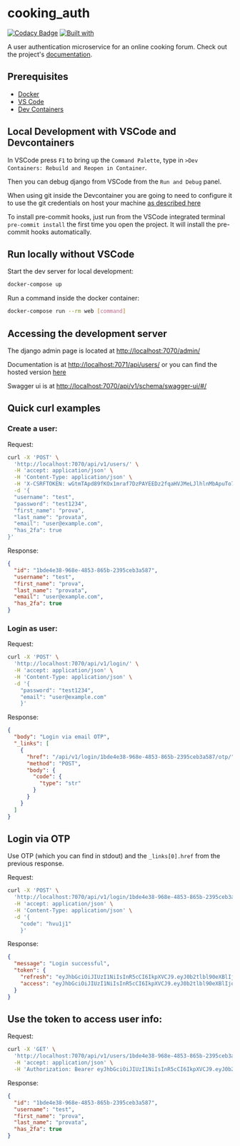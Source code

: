 # cooking_auth

<!-- [![Build Status](https://travis-ci.org/Filo01/cooking_auth.svg?branch=master)](https://travis-ci.org/Filo01/cooking_auth) -->
[![Codacy Badge](https://app.codacy.com/project/badge/Grade/6b9e815fe0e94069bbe6d36879d91772)](https://app.codacy.com/gh/Filo01/cooking_auth/dashboard?utm_source=gh&utm_medium=referral&utm_content=&utm_campaign=Badge_grade)
[![Built with](https://img.shields.io/badge/Built_with-Cookiecutter_Django_Rest-F7B633.svg)](https://github.com/agconti/cookiecutter-django-rest)

A user authentication microservice for an online cooking forum. Check out the project's [documentation](http://Filo01.github.io/cooking_auth/).

## Prerequisites

- [Docker](https://docs.docker.com/docker-for-mac/install/)
- [VS Code](https://code.visualstudio.com/)
- [Dev Containers](https://marketplace.visualstudio.com/items?itemName=ms-vscode-remote.remote-containers)

## Local Development with VSCode and Devcontainers

In VSCode press `F1` to bring up the `Command Palette`, type in `>Dev Containers: Rebuild and Reopen in Container`.

Then you can debug django from VSCode from the `Run and Debug` panel.

When using git inside the Devcontainer you are going to need to configure it to use the git credentials on host your machine [as described here](https://code.visualstudio.com/remote/advancedcontainers/sharing-git-credentials)

To install pre-commit hooks, just run from the VSCode integrated terminal `pre-commit install` the first time you open the project. It will install the pre-commit hooks automatically.

## Run locally without VSCode

Start the dev server for local development:
```bash
docker-compose up
```

Run a command inside the docker container:

```bash
docker-compose run --rm web [command]
```

## Accessing the development server

The django admin page is located at [http://localhost:7070/admin/](http://localhost:7070/admin/)

Documentation is at [http://localhost:7071/api/users/](http://localhost:7071/api/users/) or you can find the hosted version [here](https://filo01.github.io/cooking_auth/)

Swagger ui is at [http://localhost:7070/api/v1/schema/swagger-ui/#/](http://localhost:7070/api/v1/schema/swagger-ui/#/)

## Quick curl examples

### Create a user:
Request:
```bash
curl -X 'POST' \
  'http://localhost:7070/api/v1/users/' \
  -H 'accept: application/json' \
  -H 'Content-Type: application/json' \
  -H 'X-CSRFTOKEN: wGtmTApd89fKOx1mraf7DzPAYEEDz2fqaHVJMeLJlhlnMbApuTo7y1jNsGXWy2yX' \
  -d '{
  "username": "test",
  "password": "test1234",
  "first_name": "prova",
  "last_name": "provata",
  "email": "user@example.com",
  "has_2fa": true
}'
```
Response:
```json
{
  "id": "1bde4e38-968e-4853-865b-2395ceb3a587",
  "username": "test",
  "first_name": "prova",
  "last_name": "provata",
  "email": "user@example.com",
  "has_2fa": true
}
```

### Login as user:
Request:
```bash
curl -X 'POST' \
  'http://localhost:7070/api/v1/login/' \
  -H 'accept: application/json' \
  -H 'Content-Type: application/json' \
  -d '{
    "password": "test1234",
    "email": "user@example.com"
    }'
```
Response:
```json
{
  "body": "Login via email OTP",
  "_links": [
    {
      "href": "/api/v1/login/1bde4e38-968e-4853-865b-2395ceb3a587/otp/",
      "method": "POST",
      "body": {
        "code": {
          "type": "str"
        }
      }
    }
  ]
}
```

## Login via OTP

Use OTP (which you can find in stdout) and the `_links[0].href` from the previous response.

Request:
```bash
curl -X 'POST' \
  'http://localhost:7070/api/v1/login/1bde4e38-968e-4853-865b-2395ceb3a587/otp' \
  -H 'accept: application/json' \
  -H 'Content-Type: application/json' \
  -d '{
    "code": "hvu1j1"
    }'
```
Response:
```json
{
  "message": "Login successful",
  "token": {
    "refresh": "eyJhbGciOiJIUzI1NiIsInR5cCI6IkpXVCJ9.eyJ0b2tlbl90eXBlIjoicmVmcmVzaCIsImV4cCI6MTcyNjgyOTY3MiwiaWF0IjoxNzI2NzQzMjcyLCJqdGkiOiIyYzgyMmE4MzFkNmI0OWU0Yjg5NzkxYTJjOTFkNDdiMiIsInVzZXJfaWQiOiIxYmRlNGUzOC05NjhlLTQ4NTMtODY1Yi0yMzk1Y2ViM2E1ODcifQ.SSb2EFGOWIJfRUqE_rkTvw76rdP2XWJCrRGCixA80YA",
    "access": "eyJhbGciOiJIUzI1NiIsInR5cCI6IkpXVCJ9.eyJ0b2tlbl90eXBlIjoiYWNjZXNzIiwiZXhwIjoxNzI2NzQzNTcyLCJpYXQiOjE3MjY3NDMyNzIsImp0aSI6ImRiMTNlNWMyYWJkMzQ1NGM4ZmQ5NWIzMDMyMWM1YzU1IiwidXNlcl9pZCI6IjFiZGU0ZTM4LTk2OGUtNDg1My04NjViLTIzOTVjZWIzYTU4NyJ9.x6zoYVqHwFHLYUqeY_wSVtODQhXpChsKioEjznv7VlQ"
  }
}
```

## Use the token to access user info:

Request:
```bash
curl -X 'GET' \
  'http://localhost:7070/api/v1/users/1bde4e38-968e-4853-865b-2395ceb3a587/' \
  -H 'accept: application/json' \
  -H 'Authorization: Bearer eyJhbGciOiJIUzI1NiIsInR5cCI6IkpXVCJ9.eyJ0b2tlbl90eXBlIjoiYWNjZXNzIiwiZXhwIjoxNzI2NzQzNTcyLCJpYXQiOjE3MjY3NDMyNzIsImp0aSI6ImRiMTNlNWMyYWJkMzQ1NGM4ZmQ5NWIzMDMyMWM1YzU1IiwidXNlcl9pZCI6IjFiZGU0ZTM4LTk2OGUtNDg1My04NjViLTIzOTVjZWIzYTU4NyJ9.x6zoYVqHwFHLYUqeY_wSVtODQhXpChsKioEjznv7VlQ'
```
Response:
```json
{
  "id": "1bde4e38-968e-4853-865b-2395ceb3a587",
  "username": "test",
  "first_name": "prova",
  "last_name": "provata",
  "has_2fa": true
}
```

